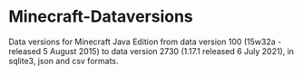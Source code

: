 # Minecraft-Dataversions

Data versions for Minecraft Java Edition from data version 100 (15w32a - released 5 August 2015) to data version 2730 (1.17.1 released 6 July 2021), in sqlite3, json and csv formats.




